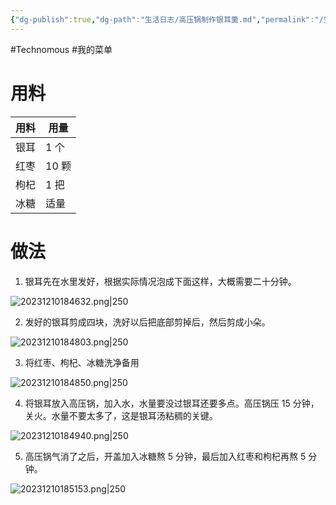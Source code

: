 ```yaml
---
{"dg-publish":true,"dg-path":"生活日志/高压锅制作银耳羹.md","permalink":"/生活日志/高压锅制作银耳羹/","updated":"2024-01-18T13:18:05.440+08:00"}
---
```


#Technomous #我的菜单

# 用料

| 用料 | 用量  |
| ---- | ----- |
| 银耳 | 1 个  |
| 红枣 | 10 颗 |
| 枸杞 | 1 把  |
| 冰糖 | 适量      |

# 做法

1. 银耳先在水里发好，根据实际情况泡成下面这样，大概需要二十分钟。

![20231210184632.png|250](/img/user/0.Asset/resource/20231210184632.png)

2. 发好的银耳剪成四块，洗好以后把底部剪掉后，然后剪成小朵。

![20231210184803.png|250](/img/user/0.Asset/resource/20231210184803.png)

3. 将红枣、枸杞、冰糖洗净备用

![20231210184850.png|250](/img/user/0.Asset/resource/20231210184850.png)

4. 将银耳放入高压锅，加入水，水量要没过银耳还要多点。高压锅压 15 分钟，关火。水量不要太多了，这是银耳汤粘稠的关键。

![20231210184940.png|250](/img/user/0.Asset/resource/20231210184940.png)

5. 高压锅气消了之后，开盖加入冰糖熬 5 分钟，最后加入红枣和枸杞再熬 5 分钟。

![20231210185153.png|250](/img/user/0.Asset/resource/20231210185153.png)